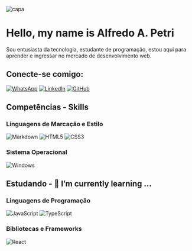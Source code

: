 ![capa](https://github.com/alfredo-petri/resumos-bootcamp-ifood-logica-de-programacao/blob/main/git-e-github/CAPA2.png)

# Hello, my name is Alfredo A. Petri

Sou entusiasta da tecnologia, estudante de programação, estou aqui para aprender e ingressar no mercado de desenvolvimento web.

## Conecte-se comigo:
[![WhatsApp](https://img.shields.io/badge/WhatsApp-25D366?style=for-the-badge&logo=whatsapp&logoColor=white)](https://wa.me/+5541996516300)
[![LinkedIn](https://img.shields.io/badge/LinkedIn-000?style=for-the-badge&logo=linkedin&logoColor=0E76A8&display=inline-block)](https://www.linkedin.com/in/alfredo-augusto-petri-81b1b6b6)
[![GitHub](https://img.shields.io/badge/GitHub-000?style=for-the-badge&logo=github&logoColor=white)](+https://github.com/alfredo-petri)
</div>

<!-- ![GitHub Stats](https://github-readme-stats.vercel.app/api?username=alfredo-petri&theme=transparent&bg_color=000&border_color=30A3DC&show_icons=true&icon_color=30A3DC&title_color=E94D5F&text_color=FFF&hide_title=true)
![Top Langs](https://github-readme-stats-git-masterrstaa-rickstaa.vercel.app/api/top-langs/?username=alfredo-petri&bg_color=000&border_color=30A3DC&title_color=E94D5F&text_color=FFF)
-->

## Competências - Skills

### Linguagens de Marcação e Estilo
![Markdown](https://img.shields.io/badge/Markdown-000?style=for-the-badge&logo=markdown)
![HTML5](https://img.shields.io/badge/HTML5-000?style=for-the-badge&logo=html5)
![CSS3](https://img.shields.io/badge/CSS3-000?style=for-the-badge&logo=css3&logoColor=264CE4)

### Sistema Operacional
![Windows](https://img.shields.io/badge/Windows-000?style=for-the-badge&logo=windows&logoColor=2CA5E0)

## Estudando - 🌱 I’m currently learning ...

### Linguagens de Programação
![JavaScript](https://img.shields.io/badge/JavaScript-000?style=for-the-badge&logo=javascript)
![TypeScript](https://img.shields.io/badge/TypeScript-000?style=for-the-badge&logo=typescript)

### Bibliotecas e Frameworks
![React](https://img.shields.io/badge/React-000?style=for-the-badge&logo=react)

